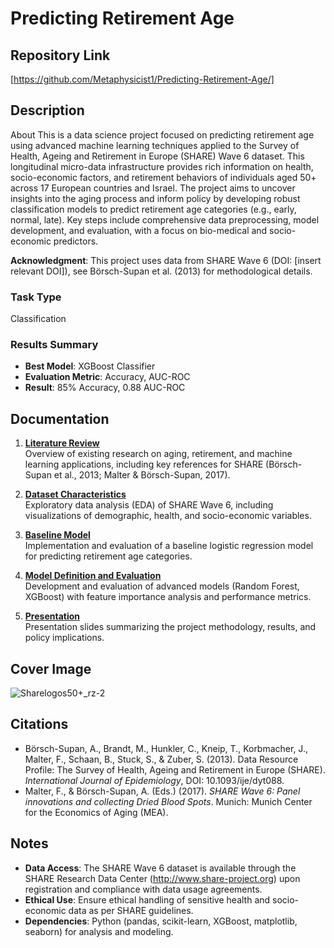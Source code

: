 # Predicting Retirement Age

## Repository Link

[https://github.com/Metaphysicist1/Predicting-Retirement-Age/]

## Description

About
This is a data science project focused on predicting retirement age using advanced machine learning techniques applied to the Survey of Health, Ageing and Retirement in Europe (SHARE) Wave 6 dataset. This longitudinal micro-data infrastructure provides rich information on health, socio-economic factors, and retirement behaviors of individuals aged 50+ across 17 European countries and Israel. The project aims to uncover insights into the aging process and inform policy by developing robust classification models to predict retirement age categories (e.g., early, normal, late). Key steps include comprehensive data preprocessing, model development, and evaluation, with a focus on bio-medical and socio-economic predictors.

**Acknowledgment**: This project uses data from SHARE Wave 6 (DOI: [insert relevant DOI]), see Börsch-Supan et al. (2013) for methodological details.

### Task Type

Classification

### Results Summary

- **Best Model**: XGBoost Classifier
- **Evaluation Metric**: Accuracy, AUC-ROC
- **Result**: 85% Accuracy, 0.88 AUC-ROC

## Documentation

1. **[Literature Review](0_LiteratureReview/README.md)**  
   Overview of existing research on aging, retirement, and machine learning applications, including key references for SHARE (Börsch-Supan et al., 2013; Malter & Börsch-Supan, 2017).

2. **[Dataset Characteristics](1_DatasetCharacteristics/exploratory_data_analysis.ipynb)**  
   Exploratory data analysis (EDA) of SHARE Wave 6, including visualizations of demographic, health, and socio-economic variables.

3. **[Baseline Model](2_BaselineModel/baseline_model.ipynb)**  
   Implementation and evaluation of a baseline logistic regression model for predicting retirement age categories.

4. **[Model Definition and Evaluation](3_Model/model_definition_evaluation.ipynb)**  
   Development and evaluation of advanced models (Random Forest, XGBoost) with feature importance analysis and performance metrics.

5. **[Presentation](4_Presentation/README.md)**  
   Presentation slides summarizing the project methodology, results, and policy implications.

## Cover Image
![Sharelogos50+_rz-2](https://github.com/user-attachments/assets/3331ab31-42b3-4ce7-8ca6-ce56ad597236)

## Citations

- Börsch-Supan, A., Brandt, M., Hunkler, C., Kneip, T., Korbmacher, J., Malter, F., Schaan, B., Stuck, S., & Zuber, S. (2013). Data Resource Profile: The Survey of Health, Ageing and Retirement in Europe (SHARE). _International Journal of Epidemiology_, DOI: 10.1093/ije/dyt088.
- Malter, F., & Börsch-Supan, A. (Eds.) (2017). _SHARE Wave 6: Panel innovations and collecting Dried Blood Spots_. Munich: Munich Center for the Economics of Aging (MEA).

## Notes

- **Data Access**: The SHARE Wave 6 dataset is available through the SHARE Research Data Center (http://www.share-project.org) upon registration and compliance with data usage agreements.
- **Ethical Use**: Ensure 
ethical handling of sensitive health and socio-economic data as per SHARE guidelines.
- **Dependencies**: Python (pandas, scikit-learn, XGBoost, matplotlib, seaborn) for analysis and modeling.
